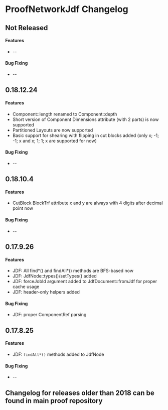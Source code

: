 ProofNetworkJdf Changelog
=========================

## Not Released
#### Features
 * --

#### Bug Fixing
 * --

## 0.18.12.24
#### Features
 * Component::length renamed to Component::depth
 * Short version of Component Dimensions attribute (with 2 parts) is now supported
 * Partitioned Layouts are now supported
 * Basic support for shearing with flipping in cut blocks added (only x; -1; -1; x and x; 1; 1; x are supported for now)

#### Bug Fixing
 * --

## 0.18.10.4
#### Features
 * CutBlock BlockTrf attribute x and y are always with 4 digits after decimal point now

#### Bug Fixing
 * --

## 0.17.9.26
#### Features
 * JDF: All find*() and findAll*() methods are BFS-based now
 * JDF: JdfNode::types()/setTypes() added
 * JDF: forceJobId argument added to JdfDocument::fromJdf for proper cache usage
 * JDF: header-only helpers added

#### Bug Fixing
 * JDF: proper ComponentRef parsing

## 0.17.8.25
#### Features
 * JDF: `findAll*()` methods added to JdfNode

#### Bug Fixing
 * --

## Changelog for releases older than 2018 can be found in main proof repository
